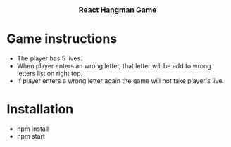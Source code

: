 <p>  
  <h3 align="center">React Hangman Game</h3>
</p>

# Game instructions
- The player has 5 lives.
- When player enters an wrong letter, that letter will be add to wrong letters list on right top.
- If player enters a wrong letter again the game will not take player's live.

# Installation
- npm install
- npm start